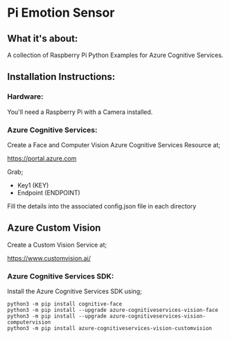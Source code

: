 # Pi Emotion Sensor

## What it's about:

A collection of Raspberry Pi Python Examples for Azure Cognitive Services.

## Installation Instructions:

### Hardware:

You'll need a Raspberry Pi with a Camera installed.

### Azure Cognitive Services:

Create a Face and Computer Vision Azure Cognitive Services Resource at;

https://portal.azure.com

Grab;

- Key1 (KEY)
- Endpoint (ENDPOINT)

Fill the details into the associated config.json file in each directory

## Azure Custom Vision

Create a Custom Vision Service at;

https://www.customvision.ai/

### Azure Cognitive Services SDK:

Install the Azure Cognitive Services SDK using;

```shell
python3 -m pip install cognitive-face
python3 -m pip install --upgrade azure-cognitiveservices-vision-face
python3 -m pip install --upgrade azure-cognitiveservices-vision-computervision
python3 -m pip install azure-cognitiveservices-vision-customvision
```
